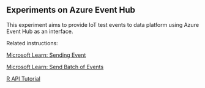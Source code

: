 ## Experiments on Azure Event Hub

This experiment aims to provide IoT test events to data platform using Azure Event Hub as an interface.

Related instructions:

[Microsoft Learn: Sending Event](https://learn.microsoft.com/en-us/rest/api/eventhub/send-event)

[Microsoft Learn: Send Batch of Events](https://learn.microsoft.com/en-us/rest/api/eventhub/send-batch-events)

[R API Tutorial](https://www.dataquest.io/blog/r-api-tutorial/)
